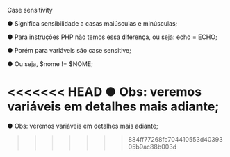 Case sensitivity

● Significa sensibilidade a casas maiúsculas e minúsculas;

● Para instruções PHP não temos essa diferença, ou seja: echo = ECHO;

● Porém para variáveis são case sensitive;

● Ou seja, $nome != $NOME;

<<<<<<< HEAD
● Obs: veremos variáveis em detalhes mais adiante;
=======
● Obs: veremos variáveis em detalhes mais adiante;
>>>>>>> 884ff77268fc704410553d4039305b9ac88b003d
